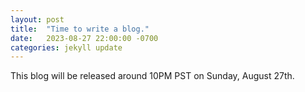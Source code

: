 ```yaml
---
layout: post
title:  "Time to write a blog."
date:   2023-08-27 22:00:00 -0700
categories: jekyll update
---
```

This blog will be released around 10PM PST on Sunday, August 27th.